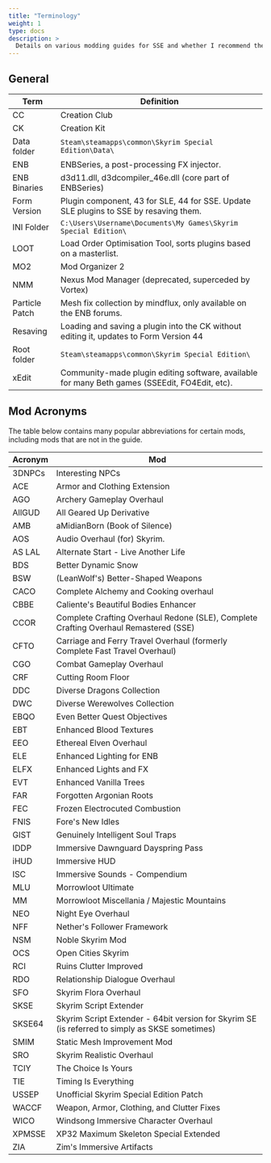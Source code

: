 ```yaml
---
title: "Terminology"
weight: 1
type: docs
description: >
  Details on various modding guides for SSE and whether I recommend them.
---
```


## General

| Term           | Definition                                                   |
| -------------- | ------------------------------------------------------------ |
| CC             | Creation Club                                                |
| CK             | Creation Kit                                                 |
| Data folder    | `Steam\steamapps\common\Skyrim Special Edition\Data\`        |
| ENB            | ENBSeries, a post-processing FX injector.                    |
| ENB Binaries   | d3d11.dll, d3dcompiler_46e.dll (core part of ENBSeries)      |
| Form Version   | Plugin component, 43 for SLE, 44 for SSE. Update SLE plugins to SSE by resaving them. |
| INI Folder     | `C:\Users\Username\Documents\My Games\Skyrim Special Edition\` |
| LOOT           | Load Order Optimisation Tool, sorts plugins based on a masterlist. |
| MO2            | Mod Organizer 2                                              |
| NMM            | Nexus Mod Manager (deprecated, superceded by Vortex)         |
| Particle Patch | Mesh fix collection by mindflux, only available on the ENB forums. |
| Resaving       | Loading and saving a plugin into the CK without editing it, updates to Form Version 44 |
| Root folder    | `Steam\steamapps\common\Skyrim Special Edition\`             |
| xEdit          | Community-made plugin editing software, available for many Beth games (SSEEdit, FO4Edit, etc). |

## Mod Acronyms

The table below contains many popular abbreviations for certain mods, including mods that are not in the guide. 

| Acronym | Mod                                                          |
| ------- | ------------------------------------------------------------ |
| 3DNPCs  | Interesting NPCs                                             |
| ACE     | Armor and Clothing Extension                                 |
| AGO     | Archery Gameplay Overhaul                                    |
| AllGUD  | All Geared Up Derivative                                     |
| AMB     | aMidianBorn (Book of Silence)                                |
| AOS     | Audio Overhaul (for) Skyrim.                                 |
| AS LAL  | Alternate Start - Live Another Life                          |
| BDS     | Better Dynamic Snow                                          |
| BSW     | (LeanWolf's) Better-Shaped Weapons                           |
| CACO    | Complete Alchemy and Cooking overhaul                        |
| CBBE    | Caliente's Beautiful Bodies Enhancer                         |
| CCOR    | Complete Crafting Overhaul Redone (SLE), Complete Crafting Overhaul Remastered (SSE) |
| CFTO    | Carriage and Ferry Travel Overhaul (formerly Complete Fast Travel Overhaul) |
| CGO     | Combat Gameplay Overhaul                                     |
| CRF     | Cutting Room Floor                                           |
| DDC     | Diverse Dragons Collection                                   |
| DWC     | Diverse Werewolves Collection                                |
| EBQO    | Even Better Quest Objectives                                 |
| EBT     | Enhanced Blood Textures                                      |
| EEO     | Ethereal Elven Overhaul                                      |
| ELE     | Enhanced Lighting for ENB                                    |
| ELFX    | Enhanced Lights and FX                                       |
| EVT     | Enhanced Vanilla Trees                                       |
| FAR     | Forgotten Argonian Roots                                     |
| FEC     | Frozen Electrocuted Combustion                               |
| FNIS    | Fore's New Idles                                             |
| GIST    | Genuinely Intelligent Soul Traps                             |
| IDDP    | Immersive Dawnguard Dayspring Pass                           |
| iHUD    | Immersive HUD                                                |
| ISC     | Immersive Sounds - Compendium                                |
| MLU     | Morrowloot Ultimate                                          |
| MM      | Morrowloot Miscellania / Majestic Mountains                  |
| NEO     | Night Eye Overhaul                                           |
| NFF     | Nether's Follower Framework                                  |
| NSM     | Noble Skyrim Mod                                             |
| OCS     | Open Cities Skyrim                                           |
| RCI     | Ruins Clutter Improved                                       |
| RDO     | Relationship Dialogue Overhaul                               |
| SFO     | Skyrim Flora Overhaul                                        |
| SKSE    | Skyrim Script Extender                                       |
| SKSE64  | Skyrim Script Extender - 64bit version for Skyrim SE (is referred to simply as SKSE sometimes) |
| SMIM    | Static Mesh Improvement Mod                                  |
| SRO     | Skyrim Realistic Overhaul                                    |
| TCIY    | The Choice Is Yours                                          |
| TIE     | Timing Is Everything                                         |
| USSEP   | Unofficial Skyrim Special Edition Patch                      |
| WACCF   | Weapon, Armor, Clothing, and Clutter Fixes                   |
| WICO    | Windsong Immersive Character Overhaul                        |
| XPMSSE  | XP32 Maximum Skeleton Special Extended                       |
| ZIA     | Zim's Immersive Artifacts                                    |